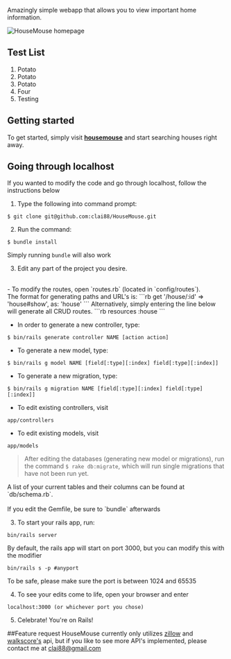 Amazingly simple webapp that allows you to view important home information.

![HouseMouse homepage](http://i.imgur.com/CwrdiAx.png)

## Test List
1. Potato
2. Potato
3. Potato
4. Four
5. Testing

## Getting started

To get started, simply visit [**housemouse**](https://housemouse.herokuapp.com/) and start searching houses right away.

## Going through localhost

If you wanted to modify the code and go through localhost, follow the instructions below

1. Type the following into command prompt:
```
$ git clone git@github.com:clai88/HouseMouse.git
```

2. Run the command:
```
$ bundle install
```
Simply running `bundle` will also work

3. Edit any part of the project you desire.
<br />
- To modify the routes, open `routes.rb` (located in `config/routes`).
<br />
The format for generating paths and URL's is:
```rb
get '/house/:id' => 'house#show', as: 'house'
```
Alternatively, simply entering the line below will generate all CRUD routes.
```rb
resources :house
```

- In order to generate a new controller, type:
```
$ bin/rails generate controller NAME [action action]
```
- To generate a new model, type:
```
$ bin/rails g model NAME [field[:type][:index] field[:type][:index]]
```
- To generate a new migration, type:
```
$ bin/rails g migration NAME [field[:type][:index] field[:type][:index]]
```
- To edit existing controllers, visit
```
app/controllers
```
- To edit existing models, visit
```
app/models
```
>After editing the databases (generating new model or migrations), run the command `$ rake db:migrate`, which will run single migrations that have not been run yet.  
<bbr />
A list of your current tables and their columns can be found at `db/schema.rb`.
<br />
<br />
If you edit the Gemfile, be sure to `bundle` afterwards


3. To start your rails app, run:
```
bin/rails server
```

By default, the rails app will start on port 3000, but you can modify this with the modifier
```
bin/rails s -p #anyport
```

To be safe, please make sure the port is between 1024 and 65535

4. To see your edits come to life, open your browser and enter
```http
localhost:3000 (or whichever port you chose)
```
5. Celebrate! You're on Rails!

##Feature request
HouseMouse currently only utilizes [zillow](http://www.zillow.com/howto/api/APIOverview.htm) and [walkscore's](https://www.walkscore.com/professional/api.php) api, but if you like to see more API's implemented, please contact me at clai88@gmail.com
